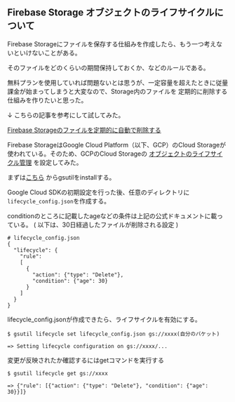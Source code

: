 ## Firebase Storage オブジェクトのライフサイクルについて

Firebase Storageにファイルを保存する仕組みを作成したら、もう一つ考えないといけないことがある。

そのファイルをどのくらいの期間保持しておくか、などのルールである。

無料プランを使用していれば問題ないとは思うが、一定容量を超えたときに従量課金が始まってしまうと大変なので、Storage内のファイルを
定期的に削除する仕組みを作りたいと思った。

↓ こちらの記事を参考にして試してみた。

[Firebase Storageのファイルを定期的に自動で削除する](https://qiita.com/SatoTakumi/items/4a93def7f50fedf859ad)

Firebase StorageはGoogle Cloud Platform（以下、GCP）のCloud Storageが使われている。そのため、GCPのCloud Storageの
[オブジェクトのライフサイクル管理](https://cloud.google.com/storage/docs/lifecycle?hl=ja#age) を設定してみた。

まずは[こちら](https://cloud.google.com/storage/docs/gsutil_install?hl=ja#windows) からgsutilをinstallする。

Google Cloud SDKの初期設定を行った後、任意のディレクトリに`lifecycle_config.json`を作成する。

conditionのところに記載したageなどの条件は上記の公式ドキュメントに載っている。
( 以下は、30日経過したファイルが削除される設定 )

```
# lifecycle_config.json
{
  "lifecycle": {
    "rule":
    [
      {
        "action": {"type": "Delete"},
        "condition": {"age": 30}
      }
    ]
  }
}
```

lifecycle_config.jsonが作成できたら、ライフサイクルを有効にする。

```
$ gsutil lifecycle set lifecycle_config.json gs://xxxx(自分のバケット)

=> Setting lifecycle configuration on gs://xxxx/...
```

変更が反映されたか確認するにはgetコマンドを実行する
```
$ gsutil lifecycle get gs://xxxx

=> {"rule": [{"action": {"type": "Delete"}, "condition": {"age": 30}}]}
```
